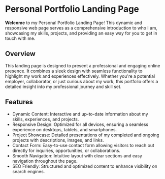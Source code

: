 # Personal Portfolio Landing Page

**Welcome** to my Personal Portfolio Landing Page! This dynamic and responsive web page serves as a comprehensive introduction to who I am, showcasing my skills, projects, and providing an easy way for you to get in touch with me.

## Overview

This landing page is designed to present a professional and engaging online presence. It combines a sleek design with seamless functionality to highlight my work and experiences effectively. Whether you're a potential employer, collaborator, or just curious about my work, this portfolio offers a detailed insight into my professional journey and skill set.

## Features

- Dynamic Content: Interactive and up-to-date information about my skills, experiences, and projects.
- Responsive Design: Optimized for all devices, ensuring a seamless experience on desktops, tablets, and smartphones.
- Project Showcase: Detailed presentations of my completed and ongoing projects with descriptions, images, and links.
- Contact Form: Easy-to-use contact form allowing visitors to reach out directly for inquiries, opportunities, or collaborations.
- Smooth Navigation: Intuitive layout with clear sections and easy navigation throughout the page.
- SEO Friendly: Structured and optimized content to enhance visibility on search engines.